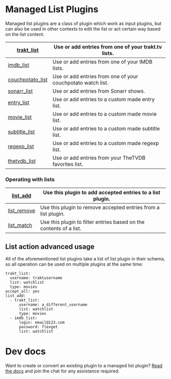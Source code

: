 # Managed List Plugins
Managed list plugins are a class of plugin which work as input plugins, but can also be used in other contexts to edit the list or act certain way based on the list content.


| [trakt_list](/Plugins/List/trakt_list) | Use or add entries from one of your trakt.tv lists. |
| --- | --- |
| [imdb_list](/Plugins/List/imdb_list) | Use or add entries from one of your IMDB lists. |
| [couchpotato_list](/Plugins/List/couchpotato_list) | Use or add entries from one of your couchpotato watch list. |
| [sonarr_list](/Plugins/List/sonarr_list) | Use or add entries from Sonarr shows. |
| [entry_list](/Plugins/List/entry_list) | Use or add entries to a custom made entry list. |
| [movie_list](/Plugins/List/movie_list) | Use or add entries to a custom made movie list. |
| [subtitle_list](/Plugins/List/subtitle_list) | Use or add entries to a custom made subtitle list. |
| [regexp_list](/Plugins/List/regexp_list) | Use or add entries to a custom made regexp list. |
| [thetvdb_list ](/Plugins/List/thetvdb_list) | Use or add entries from your TheTVDB favorites list. |
### Operating with lists

| [list_add](/Plugins/List/list_add) | Use this plugin to add accepted entries to a list plugin. |
| --- | --- |
| [list_remove](/Plugins/List/list_remove) | Use this plugin to remove accepted entries from a list plugin. |
| [list_match ](/Plugins/List/list_match) | Use this plugin to filter entries based on the contents of a list. |

## List action advanced usage
All of the aforementioned list plugins take a list of list plugin in their schema, so all operation can be used on multiple plugins at the same time:

```
trakt_list:
  username: traktusername
  list: watchlist
  type: movies
accept_all: yes
list_add:
  - trakt_list:
      username: a_different_username
      list: watchlist
      type: movies
  - imdb_list:
      login: email@123.com
      password: flexget
      list: watchlist
```

# Dev docs
Want to create or convert an existing plugin to a managed list plugin? [Read the docs](https://github.com/Flexget/Flexget/blob/develop/docs/develop/list_interface.rst) and join the chat for any assistance required.